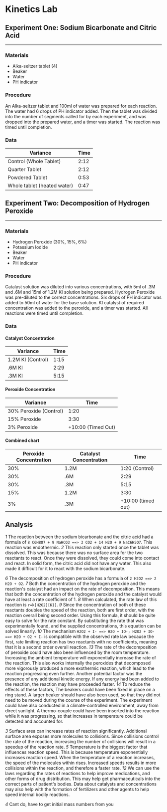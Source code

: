 # Kinetics Lab

## Experiment One: Sodium Bicarbonate and Citric Acid
---
### Materials
- Alka-seltzer tablet (4)
- Beaker
- Water
- PH indicator

### Procedure
An Alka-seltzer tablet and 100ml of water was prepared for each reaction. The water had 6 drops of PH indicator added. Then the tablet was divided into the number of segments called for by each experiment, and was dropped into the prepared water, and a timer was started. The reaction was timed until completion.

### Data

| Variance | Time |
| --- | --- |
| Control (Whole Tablet) | 2:12 |
| Quarter Tablet | 2:12 |
| Powdered Tablet | 0:53 |
| Whole tablet (heated water) | 0:47 |

## Experiment Two: Decomposition of Hydrogen Peroxide
---
### Materials
- Hydrogen Peroxide (30%, 15%, 6%)
- Potassium Iodide
- Beaker
- Water
- PH indicator

### Procedure
Catalyst solution was diluted into various concentrations, with 5ml of .3M and .6M and 15ml of 1.2M KI solution being prepared. Hydrogen Peroxide was pre-diluted to the correct concentrations. Six drops of PH indicator was added to 50ml of water for the base solution. KI catalyst of required concentration was added to the peroxide, and a timer was started. All reactions were timed until completion.

### Data
#### Catalyst Concentration
| Variance | Time |
| --- | --- |
| 1.2M KI (Control) | 1:15 |
| .6M KI | 2:29 |
| .3M KI | 5:15 |

#### Peroxide Concentration
| Variance | Time |
| --- | --- |
| 30% Peroxide (Control) | 1:20 |
| 15% Peroxide | 3:30 |
| 3% Peroxide | +10:00 (Timed Out) |

#### Combined chart
| Peroxide Concentration | Catalyst Concentration | Time |
| --- | --- | --- |
| 30% | 1.2M | 1:20 (Control) |
| 30% | .6M | 2:29 |
| 30% | .3M | 5:15 |
| 15% | 1.2M | 3:30 |
| 3% | .3M | +10:00 (timed out) |

## Analysis
*1* The reaction between the sodium bicarbonate and the citric acid had a formula of ```8 C6H8O7 + 9 NaHCO3 ==> 3 CO2 + 14 H2O + 9 NaC6H5O7```. This reaction was endothermic. *2* This reaction only started once the tablet was dissolved. This was because there was no surface area for the two reactants to react. Once they were dissolved, they could come into contact and react. In solid form, the citric acid did not have any water. This also made it difficult for it to react with the sodium bicarbonate.

*6* The decomposition of hydrogen peroxide has a formula of ``2 H2O2 ==> 2 H2O + O2``. *7* Both the concentration of the hydrogen peroxide and the reaction's catalyst had an impact on the rate of decomposition. This means that both the concentration of the hydrogen peroxide and the catalyst would have at least a rate coefficient of 1. *8* When calculated, the rate law of this reaction is ```r=k[H2O2][KI]```. *9* Since the concentration of both of these reactants doubles the speed of the reaction, both are first order, with the reaction overall being second order. Using this formula, it should be quite easy to solve for the rate constant. By substituting the rate that was experimentally found, and the supplied concentrations, this equation can be solved linearly. *10* The mechanism ``` H2O2 + I- ==> H2O + IO-; H2O2 + IO- ==> H2O + O2 + I- ``` is compatible with the observed rate law because the first, rate limiting reaction has two reactants with no coefficients, meaning that it is a second order overall reaction. *13* The rate of the decomposition of peroxide could have also been influenced by the room temperature. Increasing the ambient temperature will exponentially increase the rate of the reaction. This also works internally the peroxides that decomposed more vigorously produced a more exothermic reaction, which lead to the reaction progressing even further. Another potential factor was the presence of any additional kinetic energy. If any energy had been added to the reaction, the reaction may have proceeded faster. *14* To reduce the effects of these factors, The beakers could have been fixed in place on a ring stand. A larger beaker should have also been used, so that they did not need to be moved during the course of the experiment. The experiment could have also conducted in a climate-controlled environment, away from direct sunlight. A thermo-couple could have been inserted into the reaction while it was progressing, so that increases in temperature could be detected and accounted for.

*3* Surface area can increase rates of reaction significantly. Additional surface area exposes more molecules to collisions. Since collisions control the rate of the reaction, increasing the number of collisions will result in a speedup of the reaction rate. *5* Temperature is the biggest factor that influences reaction speed. This is because temperature exponentially increases reaction speed. When the temperature of a reaction increases, the speed of the molecules within rises. Increased speeds results in more collisions within the reaction, and therefore a faster rate. *12* We can use the laws regarding the rates of reactions to help improve medications, and other forms of drug distribution. This may help get pharmaceuticals into the correct parts of patient's bodies. Data about catalysts and concentrations may also help with the formation of fertilizers and other agents to help speed internal bodily reactions.

*4* Cant do, have to get initial mass numbers from you

